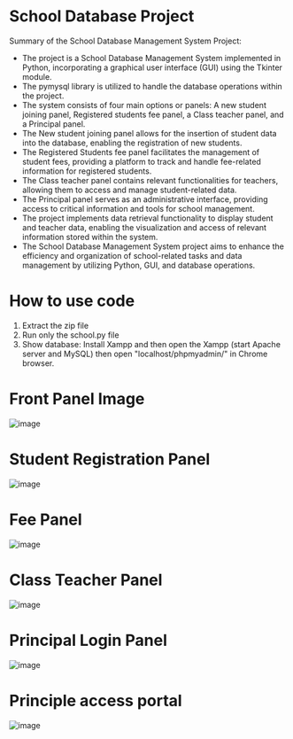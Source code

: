 # School Database Project
Summary of the School Database Management System Project:

- The project is a School Database Management System implemented in Python, incorporating a graphical user interface (GUI) using the Tkinter module.
- The pymysql library is utilized to handle the database operations within the project.
- The system consists of four main options or panels: A new student joining panel, Registered students fee panel, a Class teacher panel, and a Principal panel.
- The New student joining panel allows for the insertion of student data into the database, enabling the registration of new students.
- The Registered Students fee panel facilitates the management of student fees, providing a platform to track and handle fee-related information for registered students.
- The Class teacher panel contains relevant functionalities for teachers, allowing them to access and manage student-related data.
- The Principal panel serves as an administrative interface, providing access to critical information and tools for school management.
- The project implements data retrieval functionality to display student and teacher data, enabling the visualization and access of relevant information stored within the system.
- The School Database Management System project aims to enhance the efficiency and organization of school-related tasks and data management by utilizing Python, GUI, and database operations.

# How to use code
 1. Extract the zip file
 2. Run only the school.py file
 3. Show database: Install Xampp and then open the Xampp (start Apache server and MySQL) then open "localhost/phpmyadmin/" in Chrome browser.

# Front Panel Image
![image](https://github.com/bhanu-brave/School_database_project/assets/103100587/394167a2-30b4-405f-bac5-63cf6ff9264c)  

# Student Registration Panel
![image](https://github.com/bhanu-brave/School_database_project/assets/103100587/1a2e669d-1225-4d13-ac85-27dcbff76e53)

# Fee Panel
![image](https://github.com/bhanu-brave/School_database_project/assets/103100587/08d3933b-b3c9-45b6-833a-ec6c4259132b)

# Class Teacher Panel
![image](https://github.com/bhanu-brave/School_database_project/assets/103100587/04b3853a-3c2a-4a94-945d-f1f8c3dde746)

# Principal Login Panel
![image](https://github.com/bhanu-brave/School_database_project/assets/103100587/ffe7d4e6-256b-4587-ac35-cfec9c38573e)

# Principle access portal
![image](https://github.com/bhanu-brave/School_database_project/assets/103100587/058219b7-1971-46db-aedc-46dddace99c8)



